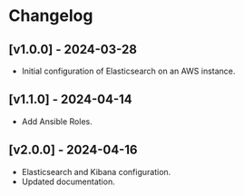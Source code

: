 # Changelog

## [v1.0.0] - 2024-03-28
- Initial configuration of Elasticsearch on an AWS instance.

## [v1.1.0] - 2024-04-14
- Add Ansible Roles.

## [v2.0.0] - 2024-04-16
- Elasticsearch and Kibana configuration. 
- Updated documentation.